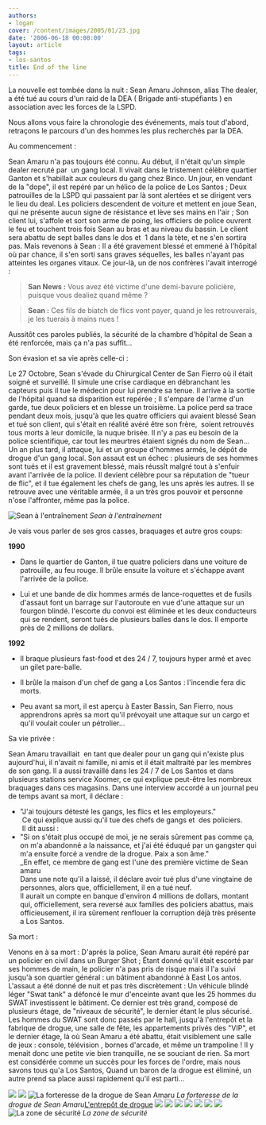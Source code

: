 ```yaml
---
authors:
- logan
cover: /content/images/2005/01/23.jpg
date: '2006-06-18 00:00:00'
layout: article
tags:
- los-santos
title: End of the line
---
```



La nouvelle est tombée&nbsp;dans la nuit&nbsp;: Sean Amaru Johnson, alias The dealer, a été tué au cours d'un raid de la DEA ( Brigade anti-stupéfiants ) en association avec les forces de la LSPD.

Nous allons vous faire la chronologie des événements, mais tout d'abord, retraçons le parcours d'un des hommes les plus recherchés par la DEA.

Au commencement :

Sean Amaru n'a pas toujours été connu. Au début, il n'était qu'un simple dealer recruté par&nbsp; un gang local. Il vivait dans le tristement célèbre quartier Ganton et s'habillait aux couleurs du gang chez Binco. Un jour, en vendant de la "dope", il est repéré par un hélico de la police de Los Santos ; Deux patrouilles de la LSPD qui passaient par là sont alertées et se dirigent vers le lieu du deal. Les policiers descendent de voiture et mettent en joue Sean, qui ne présente aucun signe de résistance et lève ses mains en l'air ; Son client lui, s'affole et sort son arme de poing, les officiers de police ouvrent le feu et touchent&nbsp;trois fois Sean au bras et au niveau du bassin. Le client sera abattu de&nbsp;sept balles dans le dos et&nbsp; 1 dans la tète, et ne s'en sortira pas. Mais revenons&nbsp;à Sean : Il a été gravement blessé et emmené&nbsp;à l'hôpital où par chance, il s'en sorti sans graves séquelles, les balles n'ayant pas atteintes les organes vitaux. Ce jour-là, un de nos confrères l'avait interrogé :

> **San News&nbsp;:** Vous avez été victime d'une demi-bavure policière, puisque vous dealiez quand même ?

> **Sean :** Ces fils de&nbsp;biatch de flics vont payer, quand je les retrouverais, je les tuerais&nbsp;à mains nues !

Aussitôt ces paroles publiés, la sécurité de la chambre d'hôpital de Sean a été renforcée, mais ça n'a pas suffit...

Son évasion et sa vie après celle-ci :

Le 27 Octobre, Sean s'évade du Chirurgical Center de San Fierro où il était soigné et surveillé. Il simule une crise cardiaque en débranchant les capteurs puis il tue le médecin pour lui prendre sa tenue. Il arrive&nbsp;à la sortie de l'hôpital quand sa disparition est repérée ; Il s'empare de l'arme d'un garde, tue&nbsp;deux policiers et en blesse un troisième. La police perd sa trace pendant&nbsp;deux mois, jusqu'à que les&nbsp;quatre officiers qui avaient blessé Sean et tué son client, qui s'était en réalité avéré être son frère,&nbsp; soient retrouvés tous morts&nbsp;à leur domicile, la nuque brisée. Il n'y a pas eu besoin de la police scientifique, car tout les meurtres étaient signés du nom de Sean...  
Un an plus tard, il attaque, lui et un groupe d'hommes armés, le dépôt de drogue d'un gang local. Son assaut est un échec : plusieurs de ses hommes sont tués et il est gravement blessé, mais réussît malgré tout&nbsp;à s'enfuir avant l'arrivée de la police. Il devient célèbre pour sa réputation de "tueur de flic", et il tue également les chefs de gang, les uns après les autres. Il se retrouve avec une véritable armée, il a un très gros pouvoir et personne n'ose l'affronter, même pas la police.

![Sean à l'entraînement](/content/images/2005/01/11.jpg)
_Sean à l'entraînement_

Je vais vous parler de ses gros casses, braquages et autre gros coups:

**1990**

- Dans le quartier de Ganton, il tue quatre policiers dans une voiture de patrouille, au feu rouge. Il brûle ensuite la voiture et s'échappe avant l'arrivée de la police.

- Lui et une bande de&nbsp;dix hommes armés de lance-roquettes et de fusils d'assaut font un barrage sur l'autoroute en vue d'une attaque sur un fourgon blindé. l'escorte du convoi est éliminée et les&nbsp;deux conducteurs qui se rendent, seront tués de plusieurs balles dans le dos. Il emporte près de 2 millions de dollars.

**1992**

- Il braque plusieurs fast-food et des 24 / 7, toujours hyper armé et avec un gilet pare-balle.

- Il brûle la maison d'un chef de gang a Los Santos :&nbsp;l'incendie fera&nbsp;dic morts.

- Peu avant sa mort, il est aperçu&nbsp;à Easter Bassin, San Fierro, nous apprendrons après sa mort qu'il prévoyait une attaque sur un cargo et qu'il voulait couler un pétrolier...

Sa vie privée :

Sean Amaru travaillait&nbsp; en tant que dealer pour un gang qui n'existe plus aujourd'hui, il n'avait ni famille, ni amis et il était maltraité par les membres de son gang. Il a aussi travaillé dans les 24 / 7 de Los Santos et dans plusieurs stations service Xoomer, ce qui explique peut-être les nombreux braquages dans ces magasins. Dans une interview accordé a un journal peu de temps avant sa mort, il déclare :

- "J'ai toujours détesté les gangs, les flics et les employeurs."  
&nbsp;Ce qui explique aussi qu'il tue des chefs de gangs et&nbsp; des policiers.  
&nbsp;Il dit aussi :
- "Si on s'était plus occupé de moi, je ne serais sûrement pas comme ça, on m'a abandonné a la naissance, et j'ai été éduqué par un gangster qui m'a ensuite forcé a vendre de la drogue. Paix a son âme."  
\_En effet, ce membre de gang est l'une des première victime de Sean amaru  
Dans une note qu'il a laissé, il déclare avoir tué plus d'une vingtaine de personnes, alors que, officiellement, il en a tué neuf.  
Il aurait un compte en banque d'environ 4 millions de dollars, montant qui, officiellement, sera reversé aux familles des policiers abattus, mais officieusement, il ira sûrement renflouer la corruption déjà très présente a Los Santos.

Sa mort :

Venons en à sa mort : D'après la police, Sean Amaru aurait été repéré par un policier en civil dans un Burger Shot ; Étant donné qu'il était escorté par ses hommes de main, le policier n'a pas pris de risque mais il l'a suivi jusqu'à son quartier général :&nbsp;un bâtiment abandonné&nbsp;à East Los antos. L'assaut a été donné de nuit et pas très discrètement : Un véhicule blindé léger "Swat tank" a défoncé le mur d'enceinte avant que les 25 hommes du SWAT investissent le bâtiment. Ce dernier est très grand, composé de plusieurs étage, de "niveaux de sécurité", le dernier étant le plus sécurisé. Les hommes du SWAT sont donc passés par le hall, jusqu'à l'entrepôt et la fabrique de drogue, une salle de fête, les appartements privés des "VIP", et le dernier étage, là où Sean Amaru a été abattu, était visiblement une salle de jeux : console, télévision , bornes d'arcade, et même un trampoline ! Il y menait donc une petite vie bien tranquille, ne se souciant de rien. Sa mort est considérée comme un succès pour les forces de l'ordre, mais nous savons tous qu'a Los Santos, Quand un baron de la drogue est éliminé, un autre prend sa place aussi rapidement qu'il est parti...

![](/content/images/2005/01/num2.jpg)
![](/content/images/2005/01/3.jpg)
![La forteresse de la drogue de Sean Amaru](/content/images/2005/01/5.jpg)
_La forteresse de la drogue de Sean Amaru_[L'entrepôt de drogue](/content/images/2005/01/6.jpg)
![](/content/images/2005/01/4.jpg)
![](/content/images/2005/01/24.jpg)
![](/content/images/2005/01/23.jpg)
![](/content/images/2005/01/28.jpg)
![](/content/images/2005/01/22.jpg)
![](/content/images/2005/01/26.jpg)
![](/content/images/2005/01/30.jpg)
![La zone de sécurité](/content/images/2005/01/29.jpg)
_La zone de sécurité_